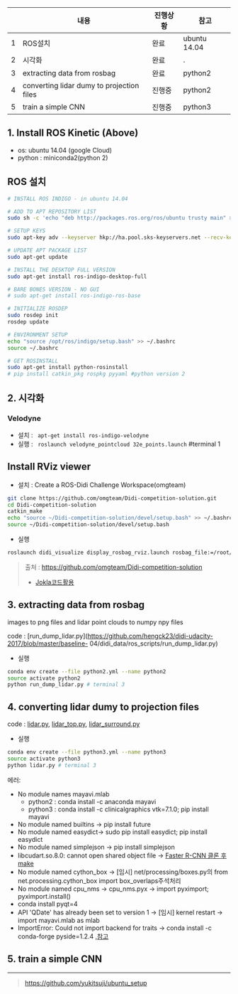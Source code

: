 ||내용|진행상황|참고|
|-|-|-|-|
|1|ROS설치|완료|ubuntu 14.04|
|2|시각화|완료|.|
|3|extracting data from rosbag|완료|python2|
|4|converting lidar dumy to projection files|진행중|python2|
|5|train a simple CNN|진행중|python3|

## 1. Install ROS Kinetic (Above)

- os: ubuntu 14.04 (google Cloud)
- python : miniconda2(python 2)

## ROS 설치 
```bash 
# INSTALL ROS INDIGO - in ubuntu 14.04

# ADD TO APT REPOSITORY LIST
sudo sh -c 'echo "deb http://packages.ros.org/ros/ubuntu trusty main" > /etc/apt/sources.list.d/ros-latest.list'

# SETUP KEYS 
sudo apt-key adv --keyserver hkp://ha.pool.sks-keyservers.net --recv-key 421C365BD9FF1F717815A3895523BAEEB01FA116

# UPDATE APT PACKAGE LIST
sudo apt-get update

# INSTALL THE DESKTOP FULL VERSION
sudo apt-get install ros-indigo-desktop-full

# BARE BONES VERSION - NO GUI 
# sudo apt-get install ros-indigo-ros-base

# INITIALIZE ROSDEP
sudo rosdep init
rosdep update

# ENVIRONMENT SETUP
echo "source /opt/ros/indigo/setup.bash" >> ~/.bashrc
source ~/.bashrc

# GET ROSINSTALL
sudo apt-get install python-rosinstall
# pip install catkin_pkg rospkg pyyaml #python version 2
```
## 2. 시각화 
### Velodyne 
- 설치 : ` apt-get install ros-indigo-velodyne`
- 실행 : ` roslaunch velodyne_pointcloud 32e_points.launch` #terminal 1

## Install RViz viewer
- 설치 : Create a ROS-Didi Challenge Workspace(omgteam)

```bash
git clone https://github.com/omgteam/Didi-competition-solution.git
cd Didi-competition-solution
catkin_make
echo "source ~/Didi-competition-solution/devel/setup.bash" >> ~/.bashrc
source ~/Didi-competition-solution/devel/setup.bash
```
- 실행
```bash
roslaunch didi_visualize display_rosbag_rviz.launch rosbag_file:=/root/data/15.bag #terminal 2
```
> 출처 : https://github.com/omgteam/Didi-competition-solution
> - [Jokla코드활용](https://github.com/jokla/didi_challenge_ros)

## 3. extracting data from rosbag
images to png files and lidar point clouds to numpy npy files

code : [run_dump_lidar.py](https://github.com/hengck23/didi-udacity-2017/blob/master/baseline-
04/didi_data/ros_scripts/run_dump_lidar.py)

- 실행 
```bash 
conda env create --file python2.yml --name python2
source activate python2
python run_dump_lidar.py # terminal 3
```


## 4. converting lidar dumy to projection files

code : [lidar.py](https://github.com/hengck23/didi-udacity-2017/blob/master/baseline-04/didi_data/lidar.py),  [lidar_top.py](https://github.com/hengck23/didi-udacity-2017/blob/master/baseline-04/didi_data/lidar_top.py), [lidar_surround.py](https://github.com/hengck23/didi-udacity-2017/blob/master/baseline-04/didi_data/lidar_surround.py)

- 실행 
```bash 
conda env create --file python3.yml --name python3
source activate python3
python lidar.py # terminal 3
```


에러: 
- No module names mayavi.mlab
  - python2 : conda install -c anaconda mayavi 
  - python3 : conda install -c clinicalgraphics vtk=7.1.0; pip install mayavi 
- No module named builtins -> pip install future
- No module named easydict-> sudo pip install easydict; pip install easydict 
- No module named simplejson -> pip install simplejson
- libcudart.so.8.0: cannot open shared object file -> [Faster R-CNN 클론 후 make](https://github.com/smallcorgi/Faster-RCNN_TF#installation-sufficient-for-the-demo)
- No module named cython_box -> [임시] net/processing/boxes.py의 from net.processing.cython_box import box_overlaps주석처리 
- No module named cpu_nms -> cpu_nms.pyx -> import pyximport; pyximport.install()
- conda install pyqt=4
- API 'QDate' has already been set to version 1 -> [임시] kernel restart -> import mayavi.mlab as mlab
- ImportError: Could not import backend for traits -> conda install -c conda-forge pyside=1.2.4 ,[참고](https://github.com/enthought/mayavi/issues/483)

## 5. train a simple CNN


---
> https://github.com/yukitsuji/ubuntu_setup
